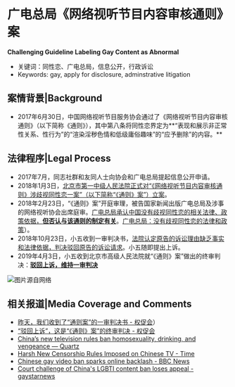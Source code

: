 # 广电总局《网络视听节目内容审核通则》案

**Challenging Guideline Labeling Gay Content as Abnormal**

- 关键词：同性恋、广电总局，信息公开，行政诉讼
- Keywords: gay, apply for disclosure, adminstrative litigation

<!-- more -->

## 案情背景|Background
- 2017年6月30日，中国网络视听节目服务协会通过了《网络视听节目内容审核通则》（以下简称《通则》），其中第八条将同性恋界定为**“表现和展示非正常性关系、性行为”的“渲染淫秽色情和低级庸俗趣味”的“应予删除”的内容。**

## 法律程序|Legal Process
- 2017年7月，同志社群和友同人士向协会和广电总局提起信息公开申请。
- 2018年1月3日，[北京市第一中级人民法院正式对“《网络视听节目内容审核通则》涉歧视同性恋一案”（以下简称“《通则》案”）立案](http://mp.weixin.qq.com/s?__biz=MjM5NTg5OTE0NA==&mid=2653691855&idx=1&sn=d1448579ffcad2efe569038c6cae067c&chksm=bd29cda88a5e44be5284bde98051ec3079b362d1bd6cf6af109ca82fb0af7c298680fd9c5d2e&scene=21#wechat_redirect)。
- 2018年2月23日，“《通则》案”开庭审理，被告国家新闻出版广电总局及涉事的网络视听协会出席庭审。[广电总局承认中国没有歧视同性恋的相关法律、政策依据，**但否认与该通则的制定有关**](http://mp.weixin.qq.com/s?__biz=MjM5NTg5OTE0NA==&mid=2653691946&idx=1&sn=2c51fcd58c8423a4fae4e141c6643d86&chksm=bd29f24d8a5e7b5b5f047cee6684b775c295f0474c2815daa43c24ef1f78f68d1efc6061e498&scene=21#wechat_redirect)。[广电总局：](http://mp.weixin.qq.com/s?__biz=MjM5NTg5OTE0NA==&mid=2653691946&idx=1&sn=2c51fcd58c8423a4fae4e141c6643d86&chksm=bd29f24d8a5e7b5b5f047cee6684b775c295f0474c2815daa43c24ef1f78f68d1efc6061e498&scene=21#wechat_redirect)[没有歧视同性恋的法律和政策](http://mp.weixin.qq.com/s?__biz=MjM5NTg5OTE0NA==&mid=2653691946&idx=1&sn=2c51fcd58c8423a4fae4e141c6643d86&chksm=bd29f24d8a5e7b5b5f047cee6684b775c295f0474c2815daa43c24ef1f78f68d1efc6061e498&scene=21#wechat_redirect)）。
- 2018年10月23日，小五收到一审判决书，[法院认定原告的诉讼理由缺乏事实和法律依据，判决驳回原告的诉讼请求](http://mp.weixin.qq.com/s?__biz=MjM5NTg5OTE0NA==&mid=2653692543&idx=1&sn=5a97d301e6054b1d8dfc386aae6a0d4d&chksm=bd29f0188a5e790e26097001202d2370de44cb4c2560946f769e3c020a97b91ff73f51bd9bd5&scene=21#wechat_redirect)。小五随即提出上诉。
- 2019年4月3日，小五收到北京市高级人民法院就“《通则》案”做出的终审判决：[**驳回上诉，维持一审判决**](https://mp.weixin.qq.com/s/_X5IDvww_XNsyCe4PUgyyg)


![](https://graph.baidu.com/resource/1069ae550890737f8436301556230403.jpg "图片源自网络")


## 相关报道|Media Coverage and Comments

* [昨天，我们收到了“通则案”的一审判决书 - 权促会](http://mp.weixin.qq.com/s?__biz=MjM5NTg5OTE0NA==&mid=2653692543&idx=1&sn=5a97d301e6054b1d8dfc386aae6a0d4d&chksm=bd29f0188a5e790e26097001202d2370de44cb4c2560946f769e3c020a97b91ff73f51bd9bd5&scene=21#wechat_redirect)）
* [“驳回上诉”，这是“《通则》案”的终审判决 - 权促会](https://mp.weixin.qq.com/s/_X5IDvww_XNsyCe4PUgyyg)
* [China’s new television rules ban homosexuality, drinking, and vengeance — Quartz](https://qz.com/630159/chinas-new-television-rules-ban-homosexuality-drinking-and-vengeance/)
* [Harsh New Censorship Rules Imposed on Chinese TV - Time](http://time.com/4247432/china-tv-television-media-censorship/)
* [Chinese gay video ban sparks online backlash - BBC News](https://www.bbc.com/news/blogs-trending-40610679)
* [Court challenge of China's LGBTI content ban loses appeal - gaystarnews](https://www.gaystarnews.com/article/court-challenge-of-chinas-lgbti-content-ban-loses-appeal/#gs.7f4c1v)

